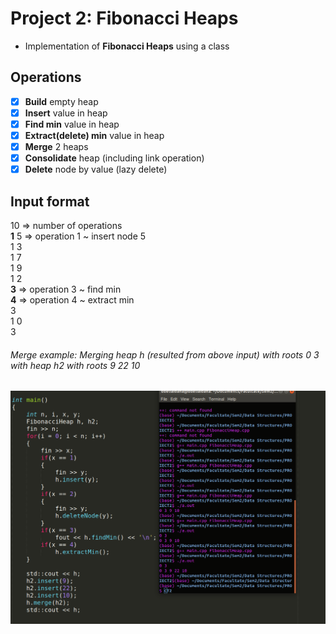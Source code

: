 # Project 2: Fibonacci Heaps

- Implementation of **Fibonacci Heaps** using a class

## Operations

  - [x] **Build** empty heap
  - [x] **Insert** value in heap
  - [x] **Find min** value in heap
  - [x] **Extract(delete) min** value in heap
  - [x] **Merge** 2 heaps
  - [x] **Consolidate** heap (including link operation) 
  - [x] **Delete** node by value (lazy delete)

## Input format
10      => number of operations <br>
**1** 5   => operation 1 ~ insert node 5 <br>
1 3 <br>
1 7 <br>
1 9 <br>
1 2 <br>
**3**       => operation 3 ~ find min <br>
**4**       => operation 4 ~ extract min <br>
3 <br>
1 0 <br>
3 <br>

###### Merge example: Merging heap h (resulted from above input) with roots 0 3 with heap h2 with roots 9 22 10
![](mergeExample.png)
